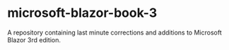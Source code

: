 # microsoft-blazor-book-3
A repository containing last minute corrections and additions to Microsoft Blazor 3rd edition.
